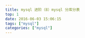 ```yaml
---
title: mysql 进阶（8）mysql 分库分表
top: 1
date: 2016-06-03 15:06:15
tags: ["mysql"]
categories: ["mysql"]
---
```



